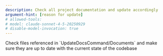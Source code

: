 ```yaml
---
description: Check all project documentation and update accordingly
argument-hint: [reason for update]
# allowed-tools:
# model: claude-sonnet-4-5-20250929
# disable-model-invocation: true
---
```

<UpdateDocsCommand>
  <Task>Check files referenced in `UpdateDocsCommand/Documents` and make sure they are up to date with the current state of the codebase</Task>
  <Documents>
    <Doc i="0" path="$ARGUMENTS" type="ignore if path==null" />
    <Doc i="1" path="README.md" type="user" />
    <Doc i="2" path="docs/About-Rhea.md" type="user" />
    <Doc i="3" path="docs/Executive-Summary.md" type="user" />
    <Doc i="4" path="docs/Getting-Started.md" type="user" />
    <Doc i="5" path="docs/dev/Technical-Overview.md" type="dev info" />
    <Doc i="6" path="docs/dev/Architecture-Decisions.md" type="" />
    <Doc i="7" path="docs/dev/ref/implementation/schema-validation.md" type="reference" />
  </Documents>
</UpdateDocsCommand>

